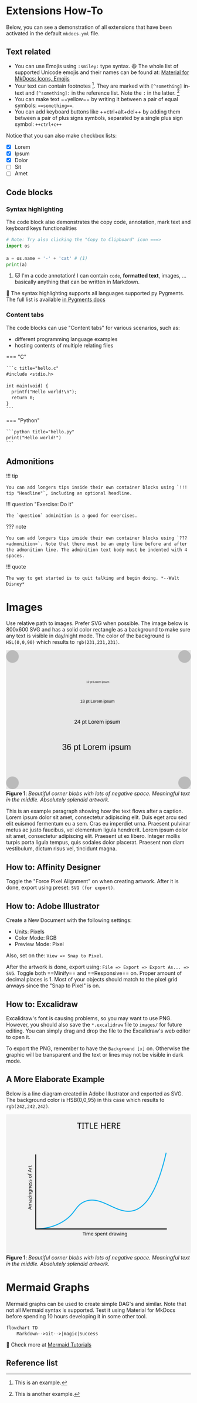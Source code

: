 # Extensions How-To

Below, you can see a demonstration of all extensions that have been activated in the default `mkdocs.yml` file.

## Text related

* You can use Emojis using `:smiley:` type syntax. :smiley: The whole list of supported Unicode emojis and their names can be found at: [Material for MkDocs: Icons, Emojis](https://squidfunk.github.io/mkdocs-material/reference/icons-emojis/)
* Your text can contain footnotes [^example]. They are marked with `[^something]` in-text and `[^something]:` in the reference list. Note the `:` in the latter. [^another]
* You can make text ==yellow== by writing it between a pair of equal symbols: `==something==`.
* You can add keyboard buttons like ++ctrl+alt+del++ by adding them between a pair of plus signs symbols, separated by a single plus sign symbol: `++ctrl+c++`

Notice that you can also make checkbox lists:

- [x] Lorem
- [x] Ipsum
- [x] Dolor
- [ ] Sit
- [ ] Amet

## Code blocks

### Syntax highlighting

The code block also demonstrates the copy code, annotation, mark text and keyboard keys functionalities

```python
# Note: Try also clicking the "Copy to Clipboard" icon ===>
import os

a = os.name + '-' + 'cat' # (1)
print(a)
```

1.  :cat: I'm a code annotation! I can contain `code`, **formatted text**, images, ... basically anything that can be written in Markdown.

:book: The syntax highlighting supports all languages supported py Pygments. The full list is available [in Pygments docs](https://pygments.org/languages/)

### Content tabs

The code blocks can use "Content tabs" for various scenarios, such as: 

* different programming language examples
* hosting contents of multiple relating files

=== "C"

    ```c title="hello.c"
    #include <stdio.h>

    int main(void) {
      printf("Hello world!\n");
      return 0;
    }
    ```

=== "Python"

    ```python title="hello.py"
    print("Hello world!")
    ```

## Admonitions

!!! tip

    You can add longers tips inside their own container blocks using `!!! tip "Headline"`, including an optional headline.

!!! question "Exercise: Do it"

    The `question` adminition is a good for exercises.

??? note

    You can add longers tips inside their own container blocks using `??? <admonition>`. Note that there must be an empty line before and after the admonition line. The adminition text body must be indented with 4 spaces.

!!! quote

    The way to get started is to quit talking and begin doing. *--Walt Disney*

# Images

Use relative path to images. Prefer SVG when possible. The image below is 800x600 SVG and has a solid color rectangle as a background to make sure any text is visible in day/night mode. The color of the background is `HSL(0,0,90)` which results to `rgb(231,231,231)`.


![Image title](./images/test_image.svg)
**Figure 1**: *Beautiful corner blobs with lots of negative space. Meaningful text in the middle. Absolutely splendid artwork.*

This is an example paragraph showing how the text flows after a caption. Lorem ipsum dolor sit amet, consectetur adipiscing elit. Duis eget arcu sed elit euismod fermentum eu a sem. Cras eu imperdiet urna. Praesent pulvinar metus ac justo faucibus, vel elementum ligula hendrerit. Lorem ipsum dolor sit amet, consectetur adipiscing elit. Praesent ut ex libero. Integer mollis turpis porta ligula tempus, quis sodales dolor placerat. Praesent non diam vestibulum, dictum risus vel, tincidunt magna.

## How to: Affinity Designer

Toggle the "Force Pixel Alignment" on when creating artwork. After it is done, export using preset: `SVG (for export)`.

## How to: Adobe Illustrator

Create a New Document with the following settings:
* Units: Pixels
* Color Mode: RGB
* Preview Mode: Pixel

Also, set on the: `View => Snap to Pixel`.

After the artwork is done, export using: `File => Export => Export As... => SVG`. Toggle both ==Minify== and ==Responsive== on. Proper amount of decimal places is 1. Most of your objects should match to the pixel grid anways since the "Snap to Pixel" is on.

## How to: Excalidraw

Excalidraw's font is causing problems, so you may want to use PNG. However, you should also save the `*.excalidraw` file to `images/` for future editing. You can simply drag and drop the file to the Excalidraw's web editor to open it.

To export the PNG, remember to have the `Background [x]` on. Otherwise the graphic will be transparent and the text or lines may not be visible in dark mode.

## A More Elaborate Example

Below is a line diagram created in Adobe Illustrator and exported as SVG. The background color is HSB(0,0,95) in this case which results to `rgb(242,242,242)`.

![Line diagram showing correlation between time spendt and the amazingness of art](./images/test_image_diagram.svg)
**Figure 1**: *Beautiful corner blobs with lots of negative space. Meaningful text in the middle. Absolutely splendid artwork.*

# Mermaid Graphs

Mermaid graphs can be used to create simple DAG's and similar. Note that not all Mermaid syntax is supported. Test it using Material for MkDocs before spending 10 hours developing it in some other tool.

```mermaid
flowchart TD
    Markdown-->Git-->|magic|Success
```

:book: Check more at [Mermaid Tutorials](https://mermaid.js.org/config/Tutorials.html)

## Reference list

[^example]: This is an example.
[^another]: This is another example.